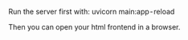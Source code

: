 Run the server first with: uvicorn main:app - reload

Then you can open your html frontend in a browser.